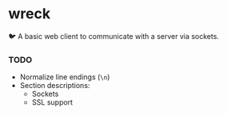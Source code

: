 # wreck
:bird: A basic web client to communicate with a server via sockets.

### TODO
+ Normalize line endings (`\n`)
+ Section descriptions:
    + Sockets
    + SSL support
